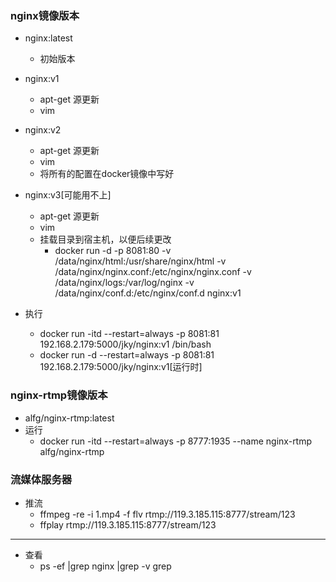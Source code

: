 ### nginx镜像版本
- nginx:latest
  - 初始版本
- nginx:v1
  - apt-get 源更新
  - vim
- nginx:v2
  - apt-get 源更新
  - vim 
  - 将所有的配置在docker镜像中写好
- nginx:v3[可能用不上]
  - apt-get 源更新
  - vim 
  - 挂载目录到宿主机，以便后续更改
    - docker run -d -p 8081:80 -v /data/nginx/html:/usr/share/nginx/html -v /data/nginx/nginx.conf:/etc/nginx/nginx.conf  -v /data/nginx/logs:/var/log/nginx -v /data/nginx/conf.d:/etc/nginx/conf.d nginx:v1

- 执行
  - docker run -itd --restart=always -p 8081:81 192.168.2.179:5000/jky/nginx:v1 /bin/bash
  - docker run -d --restart=always -p 8081:81 192.168.2.179:5000/jky/nginx:v1[运行时]

### nginx-rtmp镜像版本
- alfg/nginx-rtmp:latest
- 运行
  - docker run -itd --restart=always -p 8777:1935 --name nginx-rtmp alfg/nginx-rtmp

### 流媒体服务器
- 推流
  - ffmpeg -re -i 1.mp4 -f flv rtmp://119.3.185.115:8777/stream/123
  - ffplay rtmp://119.3.185.115:8777/stream/123

*******
- 查看
  - ps -ef |grep nginx |grep -v grep
